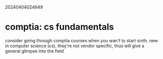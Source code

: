 20240404024649

# comptia: cs fundamentals

consider going through comptia courses when you wan't to start smth. new in
computer science (cs), they're not vendor specific, thus will give a general
glimpse into the field
